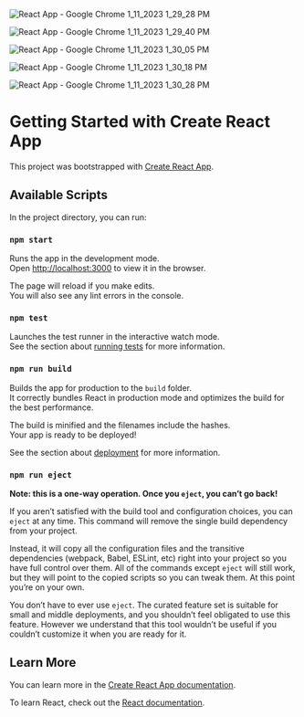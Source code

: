 ![React App - Google Chrome 1_11_2023 1_29_28 PM](https://user-images.githubusercontent.com/96905686/211771234-fa43bfe2-4b2b-4983-8038-d460f89eaf7d.png)

![React App - Google Chrome 1_11_2023 1_29_40 PM](https://user-images.githubusercontent.com/96905686/211771245-e919ba68-9e1f-4e9a-9186-c3e4abe04a2f.png)

![React App - Google Chrome 1_11_2023 1_30_05 PM](https://user-images.githubusercontent.com/96905686/211771504-cc7ce804-d513-4849-91db-a1ab051e7322.png)

![React App - Google Chrome 1_11_2023 1_30_18 PM](https://user-images.githubusercontent.com/96905686/211771510-503a6ff5-92cd-4c82-befb-e19047b102d5.png)

![React App - Google Chrome 1_11_2023 1_30_28 PM](https://user-images.githubusercontent.com/96905686/211771513-cc1aefaa-3bd2-4d44-99fe-a9dc41cf9cee.png)


# Getting Started with Create React App

This project was bootstrapped with [Create React App](https://github.com/facebook/create-react-app).

## Available Scripts

In the project directory, you can run:

### `npm start`

Runs the app in the development mode.\
Open [http://localhost:3000](http://localhost:3000) to view it in the browser.

The page will reload if you make edits.\
You will also see any lint errors in the console.

### `npm test`

Launches the test runner in the interactive watch mode.\
See the section about [running tests](https://facebook.github.io/create-react-app/docs/running-tests) for more information.

### `npm run build`

Builds the app for production to the `build` folder.\
It correctly bundles React in production mode and optimizes the build for the best performance.

The build is minified and the filenames include the hashes.\
Your app is ready to be deployed!

See the section about [deployment](https://facebook.github.io/create-react-app/docs/deployment) for more information.

### `npm run eject`

**Note: this is a one-way operation. Once you `eject`, you can’t go back!**

If you aren’t satisfied with the build tool and configuration choices, you can `eject` at any time. This command will remove the single build dependency from your project.

Instead, it will copy all the configuration files and the transitive dependencies (webpack, Babel, ESLint, etc) right into your project so you have full control over them. All of the commands except `eject` will still work, but they will point to the copied scripts so you can tweak them. At this point you’re on your own.

You don’t have to ever use `eject`. The curated feature set is suitable for small and middle deployments, and you shouldn’t feel obligated to use this feature. However we understand that this tool wouldn’t be useful if you couldn’t customize it when you are ready for it.

## Learn More

You can learn more in the [Create React App documentation](https://facebook.github.io/create-react-app/docs/getting-started).

To learn React, check out the [React documentation](https://reactjs.org/).
